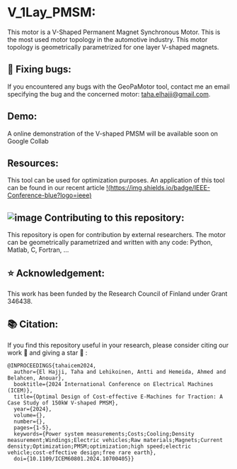 # V_1Lay_PMSM:
This motor is a V-Shaped Permanent Magnet Synchronous Motor. This is the most used motor topology in the automotive industry. This motor topology is geometrically parametrized for one layer V-shaped magnets.

## :bug: Fixing bugs:
If you encountered any bugs with the GeoPaMotor tool, contact me an email specifying the bug and the concerned motor: taha.elhajji@gmail.com.

## Demo:
A online demonstration of the V-shaped PMSM will be available soon on Google Collab

## Resources:
This tool can be used for optimization purposes. An application of this tool can be found in our recent article
[!(https://img.shields.io/badge/IEEE-Conference-blue?logo=ieee)](https://drive.google.com/file/d/1gXQmk9nBth5IfnEA9TUMGjpPE5HnNHCN/view?usp=drivesdk)
## ![image](https://github.com/user-attachments/assets/73a22d2d-ceb3-4fe8-8269-c8f7a2ea8728) Contributing to this repository:
This repository is open for contribution by external researchers. The motor can be geometrically parametrized and written with any code: Python, Matlab, C, Fortran, ...


## :star: Acknowledgement:
This work has been funded by the Research Council of Finland under Grant 346438.

## :books: Citation:
If you find this repository useful in your research, please consider citing our work :pencil: and giving a star :star2: :
```
@INPROCEEDINGS{tahaicem2024,
  author={El Hajji, Taha and Lehikoinen, Antti and Hemeida, Ahmed and Belahcen, Anouar},
  booktitle={2024 International Conference on Electrical Machines (ICEM)}, 
  title={Optimal Design of Cost-effective E-Machines for Traction: A Case Study of 150kW V-shaped PMSM}, 
  year={2024},
  volume={},
  number={},
  pages={1-5},
  keywords={Power system measurements;Costs;Cooling;Density measurement;Windings;Electric vehicles;Raw materials;Magnets;Current density;Optimization;PMSM;optimization;high speed;electric vehicle;cost-effective design;free rare earth},
  doi={10.1109/ICEM60801.2024.10700405}}
